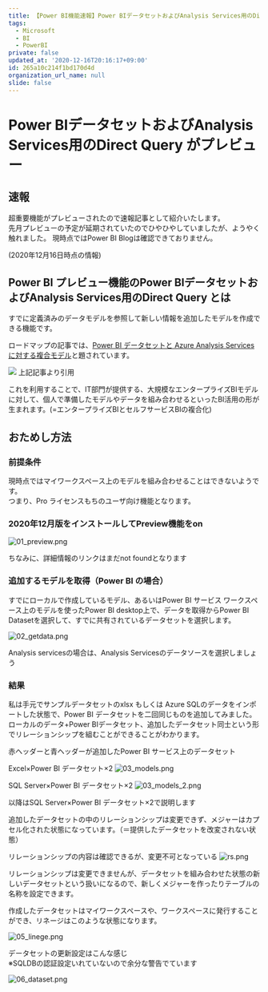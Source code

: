 ```yaml
---
title: 【Power BI機能速報】Power BIデータセットおよびAnalysis Services用のDirect Query がプレビュー
tags:
  - Microsoft
  - BI
  - PowerBI
private: false
updated_at: '2020-12-16T20:16:17+09:00'
id: 265a10c214f1bd170d4d
organization_url_name: null
slide: false
---
```

# Power BIデータセットおよびAnalysis Services用のDirect Query がプレビュー

## 速報

超重要機能がプレビューされたので速報記事として紹介いたします。  
先月プレビューの予定が延期されていたのでひやひやしていましたが、ようやく触れました。
現時点ではPower BI Blogは確認できておりません。

(2020年12月16日時点の情報)

## Power BI プレビュー機能のPower BIデータセットおよびAnalysis Services用のDirect Query とは

すでに定義済みのデータモデルを参照して新しい情報を追加したモデルを作成できる機能です。

ロードマップの記事では、[Power BI データセットと Azure Analysis Services に対する複合モデル](https://docs.microsoft.com/ja-jp/power-platform-release-plan/2020wave2/power-bi/direct-query-over-power-bi-azure-analysis-services?fbclid=IwAR0WomySC8cK-4Gi5bK77PCKyn50qSJJqQYSFZPf2WQQt7H9_pyDjz3DQCo)と題されています。

![](https://docs.microsoft.com/ja-jp/power-platform-release-plan/2020wave2/power-bi/media/composite-models.jpg)
上記記事より引用

これを利用することで、IT部門が提供する、大規模なエンタープライズBIモデルに対して、個人で準備したモデルやデータを組み合わせるといったBI活用の形が生まれます。(=エンタープライズBIとセルフサービスBIの複合化)

## おためし方法

### 前提条件

現時点ではマイワークスペース上のモデルを組み合わせることはできないようです。  
つまり、Pro ライセンスもちのユーザ向け機能となります。

### 2020年12月版をインストールしてPreview機能をon

![01_preview.png](https://qiita-image-store.s3.ap-northeast-1.amazonaws.com/0/281819/ecfa5326-d76a-5aca-6103-014be852089b.png)


ちなみに、詳細情報のリンクはまだnot foundとなります

### 追加するモデルを取得（Power BI の場合）

すでにローカルで作成しているモデル、あるいはPower BI サービス ワークスペース上のモデルを使ったPower BI desktop上で、データを取得からPower BI Datasetを選択して、すでに共有されているデータセットを選択します。

![02_getdata.png](https://qiita-image-store.s3.ap-northeast-1.amazonaws.com/0/281819/2fa8de0e-588b-5af9-b9a8-2952f3aa358b.png)



Analysis servicesの場合は、Analysis Servicesのデータソースを選択しましょう

### 結果

私は手元でサンプルデータセットのxlsx もしくは Azure SQLのデータをインポートした状態で、Power BI データセットを二回同じものを追加してみました。
ローカルのデータ+Power BIデータセット、追加したデータセット同士という形でリレーションシップを組むことができることがわかります。

赤ヘッダーと青ヘッダーが追加したPower BI サービス上のデータセット

Excel×Power BI データセット×2
![03_models.png](https://qiita-image-store.s3.ap-northeast-1.amazonaws.com/0/281819/f5fba9a1-520e-59b1-d279-ff55956dc416.png)


SQL Server×Power BI データセット×2
![03_models_2.png](https://qiita-image-store.s3.ap-northeast-1.amazonaws.com/0/281819/3171af58-b0c4-2827-3e88-c484e5cdbfa5.png)


以降はSQL Server×Power BI データセット×2で説明します

追加したデータセットの中のリレーションシップは変更できず、メジャーはカプセル化された状態になっています。（＝提供したデータセットを改変されない状態）

リレーションシップの内容は確認できるが、変更不可となっている
![rs.png](https://qiita-image-store.s3.ap-northeast-1.amazonaws.com/0/281819/aab6daaa-6048-3112-9df6-ed2661fc9656.png)


リレーションシップは変更できませんが、データセットを組み合わせた状態の新しいデータセットという扱いになるので、新しくメジャーを作ったりテーブルの名称を設定できます。

作成したデータセットはマイワークスペースや、ワークスペースに発行することができ、リネージはこのような状態になります。

![05_linege.png](https://qiita-image-store.s3.ap-northeast-1.amazonaws.com/0/281819/678c8245-dad3-e12a-d44d-ecc6bd0e2af5.png)


データセットの更新設定はこんな感じ  
※SQLDBの認証設定いれていないので余分な警告でています

![06_dataset.png](https://qiita-image-store.s3.ap-northeast-1.amazonaws.com/0/281819/4d8536de-328b-32d4-1525-166bbec94610.png)


